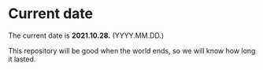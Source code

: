 # Current date

The current date is **2021.10.28.** (YYYY.MM.DD.)

This repository will be good when the world ends, so we will know how long it lasted.